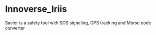 # Innoverse_Iriis

Savior is a safety tool with SOS signaling, GPS tracking and Morse code converter
